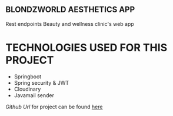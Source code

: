 ## BLONDZWORLD AESTHETICS APP

Rest endpoints Beauty and wellness clinic's web app

# TECHNOLOGIES USED FOR THIS PROJECT
- Springboot
- Spring security & JWT
- Cloudinary
- Javamail sender

*Github Url* for project can be found [here](https://github.com/Buezman/blondzworld.git)